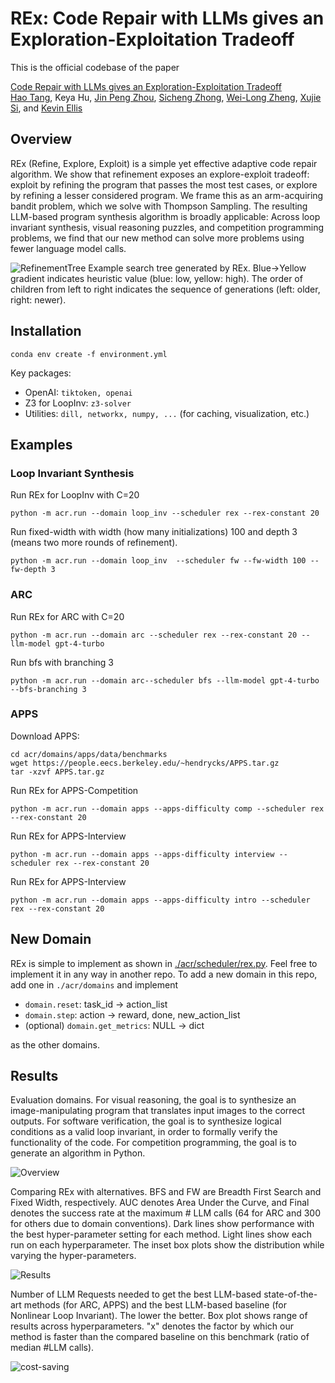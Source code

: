 # REx: Code Repair with LLMs gives an Exploration-Exploitation Tradeoff

This is the official codebase of the paper

[Code Repair with LLMs gives an Exploration-Exploitation Tradeoff](https://arxiv.org/abs/2405.17503)\
[Hao Tang](https://haotang1995.github.io/), Keya Hu, [Jin Peng Zhou](https://scholar.google.com/citations?user=Nf48jqcAAAAJ&hl=en), [Sicheng Zhong](https://www.linkedin.com/in/si-cheng-zhong-9786881b6/), [Wei-Long Zheng](https://weilongzheng.github.io/), [Xujie Si](https://www.cs.toronto.edu/~six/), and [Kevin Ellis](https://www.cs.cornell.edu/~ellisk/)

## Overview
REx (Refine, Explore, Exploit) is a simple yet effective adaptive code repair algorithm. We show that refinement exposes an explore-exploit tradeoff: exploit by refining the program that passes the most test cases, or explore by refining a lesser considered program. We frame this as an arm-acquiring bandit problem, which we solve with Thompson Sampling. The resulting LLM-based program synthesis algorithm is broadly applicable: Across loop invariant synthesis, visual reasoning puzzles, and competition programming problems, we find that our new method can solve more problems using fewer language model calls.

![RefinementTree](./asset/REx-tree.png)
Example search tree generated by REx. Blue→Yellow gradient indicates heuristic value (blue: low, yellow: high). The order of children from left to right indicates the sequence of generations (left: older, right: newer). 

## Installation

```
conda env create -f environment.yml
```

Key packages:
* OpenAI: `tiktoken, openai`
* Z3 for LoopInv: `z3-solver`
* Utilities: `dill, networkx, numpy, ...` (for caching, visualization, etc.) 

## Examples

### Loop Invariant Synthesis
Run REx for LoopInv with C=20
```
python -m acr.run --domain loop_inv --scheduler rex --rex-constant 20
```

Run fixed-width with width (how many initializations) 100 and depth 3 (means two more rounds of refinement). 

```
python -m acr.run --domain loop_inv  --scheduler fw --fw-width 100 --fw-depth 3
```

### ARC

Run REx for ARC with C=20

```
python -m acr.run --domain arc --scheduler rex --rex-constant 20 --llm-model gpt-4-turbo
```

Run bfs with branching 3

```
python -m acr.run --domain arc--scheduler bfs --llm-model gpt-4-turbo --bfs-branching 3
```

### APPS

Download APPS: 
```
cd acr/domains/apps/data/benchmarks 
wget https://people.eecs.berkeley.edu/~hendrycks/APPS.tar.gz 
tar -xzvf APPS.tar.gz
```

Run REx for APPS-Competition

```
python -m acr.run --domain apps --apps-difficulty comp --scheduler rex --rex-constant 20
```

Run REx for APPS-Interview

```
python -m acr.run --domain apps --apps-difficulty interview --scheduler rex --rex-constant 20
```

Run REx for APPS-Interview

```
python -m acr.run --domain apps --apps-difficulty intro --scheduler rex --rex-constant 20
```

## New Domain
REx is simple to implement as shown in [./acr/scheduler/rex.py](./acr/scheduler/rex.py). Feel free to implement it in any way in another repo. To add a new domain in this repo, add one in `./acr/domains` and implement 
* `domain.reset`: task_id -> action_list 
* `domain.step`: action -> reward, done, new_action_list
* (optional) `domain.get_metrics`: NULL -> dict

as the other domains.

## Results

Evaluation domains. For visual reasoning, the goal is to synthesize an image-manipulating program that translates input images to the correct outputs. For software verification, the goal is to synthesize logical conditions as a valid loop invariant, in order to formally verify the functionality of the code. For competition programming, the goal is to generate an algorithm in Python.

![Overview](./asset/Overview.png)

Comparing REx with alternatives. BFS and FW are Breadth First Search and Fixed Width, respectively. AUC denotes Area Under the Curve, and Final denotes the success rate at the maximum # LLM calls (64 for ARC and 300 for others due to domain conventions). Dark lines show performance with the best hyper-parameter setting for each method. Light lines show each run on each hyperparameter. The inset box plots show the distribution while varying the hyper-parameters.

![Results](./asset/Results.png)

Number of LLM Requests needed to get the best LLM-based state-of-the-art methods (for ARC, APPS) and the best LLM-based baseline (for Nonlinear Loop Invariant). The lower the better. Box plot shows range of results across hyperparameters. "x" denotes the factor by which our method is faster than the compared baseline on this benchmark (ratio of median #LLM calls).

![cost-saving](./asset/cost-saving.png)